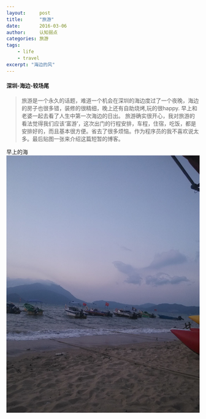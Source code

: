 ```yaml
---
layout:     post
title:      "旅游"
date:       2016-03-06
author:     认知弱点
categories: 旅游
tags:
    - life
    - travel
excerpt: "海边的风"
---
```

#### 深圳-海边-较场尾
>  旅游是一个永久的话题，难道一个机会在深圳的海边度过了一个夜晚，海边的房子也很多错，装修的很精细，晚上还有自助烧烤,玩的很happy. 早上和老婆一起去看了人生中第一次海边的日出。
>  旅游确实很开心，我对旅游的看法觉得我们应该‘富游’，这次出门的行程安排，车程，住宿，吃饭，都是安排好的，而且基本很方便。省去了很多烦恼。作为程序员的我不喜欢说太多。最后贴图一张来介绍这篇短暂的博客。

早上的海
![sea](../assets/morning-of-sea.jpg)